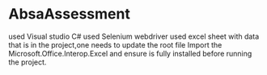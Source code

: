 # AbsaAssessment
used Visual studio C#
used Selenium webdriver
used excel sheet with data that is in the project,one needs to update the root file
Import the Microsoft.Office.Interop.Excel and ensure is fully installed before running the project.
